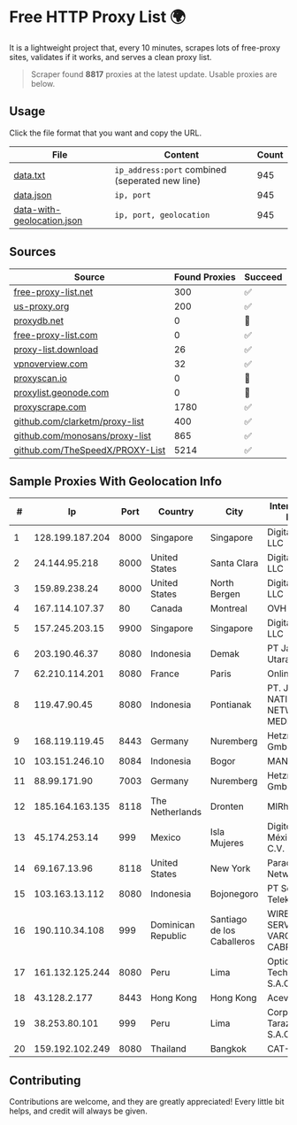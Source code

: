 
# Free HTTP Proxy List 🌍

It is a lightweight project that, every 10 minutes, scrapes lots of free-proxy sites, validates if it works, and serves a clean proxy list.


> Scraper found **8817** proxies at the latest update. Usable proxies are below.

## Usage

Click the file format that you want and copy the URL.


|File|Content|Count|
|----|-------|-----|
|[data.txt](https://raw.githubusercontent.com/themiralay/Proxy-List-World/master/data.txt)|`ip_address:port` combined (seperated new line)|945|
|[data.json](https://raw.githubusercontent.com/themiralay/Proxy-List-World/master/data.json)|`ip, port`|945|
|[data-with-geolocation.json](https://raw.githubusercontent.com/themiralay/Proxy-List-World/master/data-with-geolocation.json)|`ip, port, geolocation`|945|

## Sources

|Source|Found Proxies|Succeed|
|------|-------------|-------|
|[free-proxy-list.net](https://free-proxy-list.net)|300|✅|
|[us-proxy.org](https://www.us-proxy.org)|200|✅|
|[proxydb.net](http://proxydb.net)|0|🚫|
|[free-proxy-list.com](https://free-proxy-list.com/?page=&port=&type%5B%5D=http&type%5B%5D=https&up_time=0&search=Search)|0|✅|
|[proxy-list.download](https://www.proxy-list.download/HTTP)|26|✅|
|[vpnoverview.com](https://vpnoverview.com/privacy/anonymous-browsing/free-proxy-servers)|32|✅|
|[proxyscan.io](https://www.proxyscan.io)|0|🚫|
|[proxylist.geonode.com](https://proxylist.geonode.com/api/proxy-list?limit=300&page=1&sort_by=lastChecked&sort_type=desc&protocols=http,https)|0|🚫|
|[proxyscrape.com](https://api.proxyscrape.com/v2/?request=displayproxies&protocol=http&timeout=10000&country=all&ssl=all&anonymity=all)|1780|✅|
|[github.com/clarketm/proxy-list](https://raw.githubusercontent.com/clarketm/proxy-list/master/proxy-list-raw.txt)|400|✅|
|[github.com/monosans/proxy-list](https://raw.githubusercontent.com/monosans/proxy-list/main/proxies/http.txt)|865|✅|
|[github.com/TheSpeedX/PROXY-List](https://raw.githubusercontent.com/TheSpeedX/PROXY-List/master/http.txt)|5214|✅|


## Sample Proxies With Geolocation Info

|#|Ip|Port|Country|City|Internet Service Provider|
|-|--|----|-------|----|-------------------------|
|1|128.199.187.204|8000|Singapore|Singapore|DigitalOcean, LLC|
|2|24.144.95.218|8000|United States|Santa Clara|DigitalOcean, LLC|
|3|159.89.238.24|8000|United States|North Bergen|DigitalOcean, LLC|
|4|167.114.107.37|80|Canada|Montreal|OVH SAS|
|5|157.245.203.15|9900|Singapore|Singapore|DigitalOcean, LLC|
|6|203.190.46.37|8080|Indonesia|Demak|PT Jaring Lintas Utara|
|7|62.210.114.201|8080|France|Paris|Online SAS|
|8|119.47.90.45|8080|Indonesia|Pontianak|PT. JAWA POS NATIONAL NETWORK MEDIALINK|
|9|168.119.119.45|8443|Germany|Nuremberg|Hetzner Online GmbH|
|10|103.151.246.10|8084|Indonesia|Bogor|MANAKARRANET|
|11|88.99.171.90|7003|Germany|Nuremberg|Hetzner Online GmbH|
|12|185.164.163.135|8118|The Netherlands|Dronten|MIRholding B.V.|
|13|45.174.253.14|999|Mexico|Isla Mujeres|Digitcenter de México, S.A. de C.V.|
|14|69.167.13.96|8118|United States|New York|Paradise Networks LLC|
|15|103.163.13.112|8080|Indonesia|Bojonegoro|PT Solusi Media Telekomunikasi|
|16|190.110.34.108|999|Dominican Republic|Santiago de los Caballeros|WIRELESS MULTI SERVICE VARGAS CABRERA, S. R. L|
|17|161.132.125.244|8080|Peru|Lima|Optical Technologies S.A.C.|
|18|43.128.2.177|8443|Hong Kong|Hong Kong|Aceville Pte.ltd|
|19|38.253.80.101|999|Peru|Lima|Corporacion Tarazona Catv S.A.C.|
|20|159.192.102.249|8080|Thailand|Bangkok|CAT-BB|



## Contributing

Contributions are welcome, and they are greatly appreciated! Every
little bit helps, and credit will always be given.

